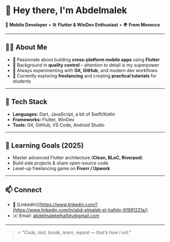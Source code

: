 # 👋 Hey there, I'm Abdelmalek  

🚀 **Mobile Developer** • 🛠 **Flutter & WinDev Enthusiast** • 🌍 **From Morocco**

---

## 🧑‍💻 About Me
- 🔹 Passionate about building **cross-platform mobile apps** using **Flutter**  
- 🔹 Background in **quality control** – attention to detail is my superpower  
- 🔹 Always experimenting with **Git, GitHub**, and modern dev workflows  
- 🔹 Currently exploring **freelancing** and creating **practical tutorials** for students  

---

## 🔧 Tech Stack
- **Languages:** Dart, JavaScript, a bit of Swift/Kotlin  
- **Frameworks:** Flutter, WinDev  
- **Tools:** Git, GitHub, VS Code, Android Studio  

---

## 🌱 Learning Goals (2025)
- Master advanced Flutter architecture (**Clean, BLoC, Riverpod**)  
- Build side projects & share open-source code  
- Level-up freelancing game on **Fiverr / Upwork**

---

## 📫 Connect
- 💼 [LinkedIn]([https://www.linkedin.com/](https://www.linkedin.com/in/abd-elmalek-el-hafidy-91991221a/)     
- ✉️ Email: abdelmalekelhafidy@gmail.com  

---

> ⚡ *“Code, test, break, learn, repeat — that’s how I roll.”*

